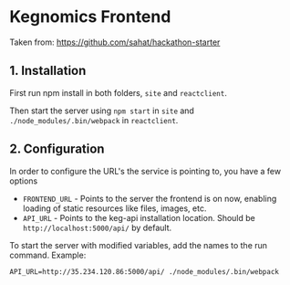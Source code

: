 # Kegnomics Frontend 


Taken from:  https://github.com/sahat/hackathon-starter

## 1. Installation

First run npm install in both folders, `site` and `reactclient`.

Then start the server using `npm start` in `site` and `./node_modules/.bin/webpack` in `reactclient`.


## 2. Configuration

In order to configure the URL's the service is pointing to, you have a few options

* `FRONTEND_URL` - Points to the server the frontend is on now, enabling loading of static resources like files, images, etc.
* `API_URL` - Points to the keg-api installation location. Should be `http://localhost:5000/api/` by default.

To start the server with modified variables, add the names to the run command. Example:

```
API_URL=http://35.234.120.86:5000/api/ ./node_modules/.bin/webpack
```
